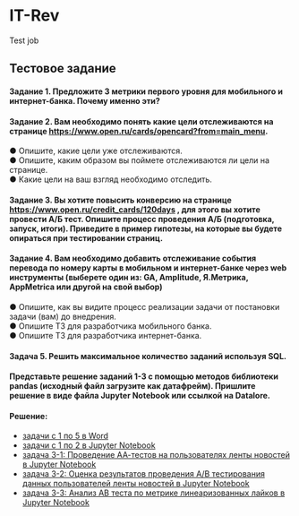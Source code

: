 # IT-Rev
Test job

## Тестовое задание

#### Задание 1. Предложите 3 метрики первого уровня для мобильного и интернет-банка. Почему именно эти?  

#### Задание 2. Вам необходимо понять какие цели отслеживаются на странице https://www.open.ru/cards/opencard?from=main_menu.  
●	Опишите, какие цели уже отслеживаются.  
●	Опишите, каким образом вы поймете отслеживаются ли цели на странице.  
●	 Какие цели на ваш взгляд необходимо отследить.  

#### Задание 3. Вы хотите повысить конверсию на странице https://www.open.ru/credit_cards/120days , для этого вы хотите провести А/Б тест. Опишите процесс проведения А/Б (подготовка, запуск, итоги). Приведите в пример гипотезы, на которые вы будете опираться при тестировании страниц.  

#### Задание 4. Вам необходимо добавить отслеживание события перевода по номеру карты в мобильном и интернет-банке через web инструменты (выберете один из: GA, Amplitude, Я.Метрика, AppMetrica или другой на свой выбор)   
●	Опишите, как вы видите процесс реализации задачи от постановки задачи (вам) до внедрения.  
●	Опишите ТЗ для разработчика мобильного банка.  
●	Опишите ТЗ для разработчика интернет-банка.  

#### Задача 5. Решить максимальное количество заданий используя SQL.   

#### Представьте решение заданий 1-3 с помощью методов библиотеки pandas (исходный файл загрузите как датафрейм). Пришлите решение в виде файла Jupyter Notebook или ссылкой на Datalore.

#### Решение:
- [задачи с 1 по 5 в Word](https://disk.yandex.ru/i/_sPwlidOpYS-aA)
- [задачи с 1 по 2 в Jupyter Notebook](https://github.com/moseevaevgeniya/IT-Rev/blob/c7eb7767ab621a6780c9b47f8673e42132c18447/Jupiter%20Notebook/Test_Moseeva.ipynb)
- [задача 3-1: Проведение АА-тестов на  пользователях ленты новостей в Jupyter Notebook]()
- [задача 3-2: Оценка результатов проведения А/В тестирования данных пользователей ленты новостей в Jupyter Notebook]()
- [задача 3-3: Анализ АВ теста по метрике линеаризованных лайков в Jupyter Notebook]()
